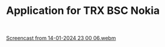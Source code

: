 <h1>Application for TRX BSC Nokia</h1>

<br>

[Screencast from 14-01-2024 23 00 06.webm](https://github.com/tfm86/EmuBTSNokia/assets/45077869/ce145970-f66b-4f0e-a7e0-e6a769008ecc)
